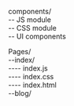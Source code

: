 components/<br>
  -- JS module<br>
  -- CSS module<br>
  -- UI components<br>
 
Pages/<br>
--index/<br>
---- index.js<br>
---- index.css<br>
---- index.html<br>
--blog/<br>
